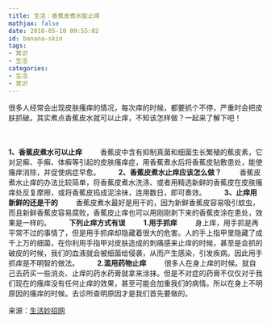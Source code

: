 ```yaml
---
title: 生活：香蕉皮煮水能止痒
mathjax: false
date: 2018-05-10 09:55:02
id: banana-skin
tags:
- 常识
- 生活
categories:
- 生活
- 常识
---
```


很多人经常会出现皮肤瘙痒的情况，每次痒的时候，都要抓个不停，严重时会把皮肤抓破。其实煮点香蕉皮水就可以止痒，不知该怎样做？一起来了解下吧！

<!---more--->　

**1、香蕉皮煮水可以止痒**
　　
香蕉皮中含有抑制真菌和细菌生长繁殖的蕉皮素，它对足癣、手癣、体癣等引起的皮肤瘙痒症，用香蕉煮水后将香蕉皮贴敷患处，能使瘙痒消除，并促使病症早愈。
　　
**2、香蕉皮煮水止痒应该怎么做？**
　　
香蕉皮煮水止痒的办法比较简单，将香蕉皮煮水洗涤、或者用精选新鲜的香蕉皮在皮肤瘙痒处反复摩擦，或将香蕉皮捣成泥涂抹，连用数日，即可奏效。
　　
**3、止痒用新鲜的还是干的**
　　
香蕉皮煮水最好是用干的，因为新鲜香蕉皮容易吸引蚊虫，而且新鲜香蕉皮容易腐败，香蕉皮止痒也可以用刚刚剥下来的香蕉皮涂在患处，效果是一样的。
　　
**下列止痒方式有误**
　　
**1.用手抓痒**
　　
身上痒，用手抓是再平常不过的事情了，但是用手抓痒却隐藏着很大的危害。人的手上指甲里隐藏了成千上万的细菌，在你利用手指甲对皮肤造成的刺痛感来止痒的时候，甚至是会抓的破皮的时候，我们的血液就会被细菌给侵袭，从而产生感染，引发疾病。因此用手抓痒是不明智的做法。
　　
**2.滥用药物止痒**
　　
很多人在身上痒的时候。就自己去药买一些消炎、止痒的药水药膏就拿来涂抹。但是不对症的药膏不仅仅对于我们现在的瘙痒没有任何止痒的效果，甚至可能会加重我们的病情。所以在身上不明原因的瘙痒的时候。去诊所查明原因才是我们首先要做的。

来源：[生活妙招网](www.lifeskill.cn/)